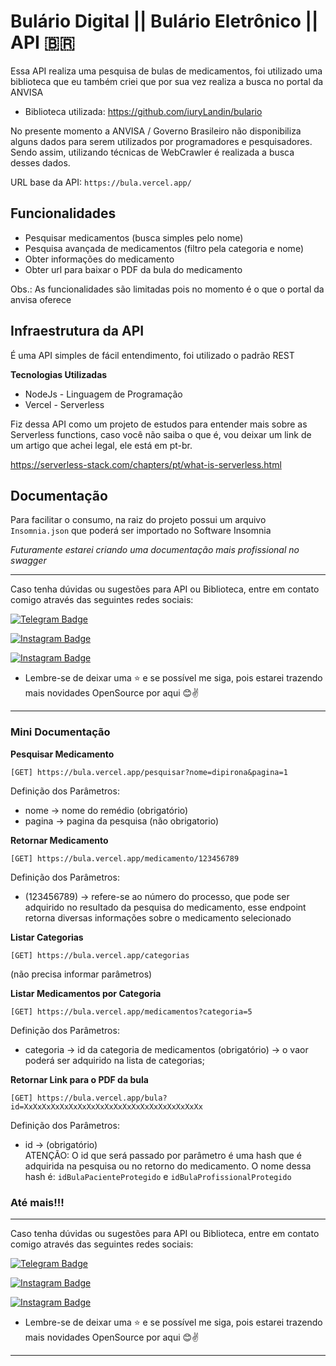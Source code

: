 # Bulário Digital || Bulário Eletrônico || API 🇧🇷

Essa API realiza uma pesquisa de bulas de medicamentos, foi utilizado uma biblioteca que eu também criei que por sua vez realiza a busca no portal da ANVISA

- Biblioteca utilizada: https://github.com/iuryLandin/bulario

No presente momento a ANVISA / Governo Brasileiro não disponibiliza alguns dados para serem utilizados por programadores e pesquisadores. Sendo assim, utilizando técnicas de WebCrawler é realizada a busca desses dados.

URL base da API: `https://bula.vercel.app/`

## Funcionalidades
- Pesquisar medicamentos (busca simples pelo nome)
- Pesquisa avançada de medicamentos (filtro pela categoria e nome)
- Obter informações do medicamento
- Obter url para baixar o PDF da bula do medicamento

Obs.: As funcionalidades são limitadas pois no momento é o que o portal da anvisa oferece

## Infraestrutura da API

É uma API simples de fácil entendimento, foi utilizado o padrão REST

**Tecnologias Utilizadas**
- NodeJs - Linguagem de Programação
- Vercel - Serverless


Fiz dessa API como um projeto de estudos para entender mais sobre as Serverless functions, caso você não saiba o que é, vou deixar um link de um artigo que achei legal, ele está em pt-br.

https://serverless-stack.com/chapters/pt/what-is-serverless.html

## Documentação

Para facilitar o consumo, na raiz do projeto possui um arquivo `Insomnia.json` que poderá ser importado no Software Insomnia

_Futuramente estarei criando uma documentação mais profissional no swagger_

----
Caso tenha dúvidas ou sugestões para API ou Biblioteca, entre em contato comigo através das seguintes redes sociais:

[![Telegram Badge](https://img.shields.io/badge/Telegram-2CA5E0?style=for-the-badge&logo=telegram&logoColor=white)](https://t.me/iurylandin) 

[![Instagram Badge](https://img.shields.io/badge/Instagram-E4405F?style=for-the-badge&logo=instagram&logoColor=white)](https://www.instagram.com/iury.landin/) 

[![Instagram Badge](https://img.shields.io/badge/LinkedIn-0077B5?style=for-the-badge&logo=linkedin&logoColor=white)](https://www.linkedin.com/in/iury-landin-b94b74133/)


- Lembre-se de deixar uma ⭐ e se possível me siga, pois estarei trazendo mais novidades OpenSource por aqui 😊✌
----


### Mini Documentação


**Pesquisar Medicamento**

`[GET] https://bula.vercel.app/pesquisar?nome=dipirona&pagina=1`

Definição dos Parâmetros:
- nome -> nome do remédio (obrigatório)
- pagina -> pagina da pesquisa (não obrigatorio)


**Retornar Medicamento**

`[GET] https://bula.vercel.app/medicamento/123456789`

Definição dos Parâmetros:
- (123456789) -> refere-se ao número do processo, que pode ser adquirido no resultado da pesquisa do medicamento, esse endpoint retorna diversas informações sobre o medicamento selecionado


**Listar Categorias**

`[GET] https://bula.vercel.app/categorias` 

(não precisa informar parâmetros)

**Listar Medicamentos por Categoria**

`[GET] https://bula.vercel.app/medicamentos?categoria=5` 

Definição dos Parâmetros:
- categoria -> id da categoria de medicamentos (obrigatório) -> o vaor poderá ser adquirido na lista de categorias;

**Retornar Link para o PDF da bula**

`[GET] https://bula.vercel.app/bula?id=XxXxXxXxXxXxXxXxXxXxXxXxXxXxXxXxXxXxXxXx`

Definição dos Parâmetros:
- id -> (obrigatório)<br />
ATENÇÃO: O id que será passado por parâmetro é uma hash que é adquirida na pesquisa ou no retorno do medicamento. O nome dessa hash é: `idBulaPacienteProtegido` e `idBulaProfissionalProtegido`



### Até mais!!!

----
Caso tenha dúvidas ou sugestões para API ou Biblioteca, entre em contato comigo através das seguintes redes sociais:

[![Telegram Badge](https://img.shields.io/badge/Telegram-2CA5E0?style=for-the-badge&logo=telegram&logoColor=white)](https://t.me/iurylandin) 

[![Instagram Badge](https://img.shields.io/badge/Instagram-E4405F?style=for-the-badge&logo=instagram&logoColor=white)](https://www.instagram.com/iury.landin/) 

[![Instagram Badge](https://img.shields.io/badge/LinkedIn-0077B5?style=for-the-badge&logo=linkedin&logoColor=white)](https://www.linkedin.com/in/iury-landin-b94b74133/)

- Lembre-se de deixar uma ⭐ e se possível me siga, pois estarei trazendo mais novidades OpenSource por aqui 😊✌
----